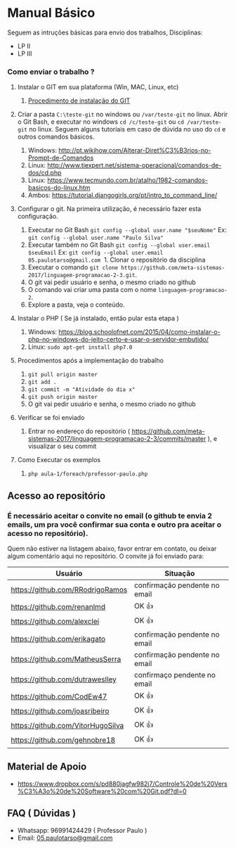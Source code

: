 # Manual Básico
Seguem as intruções básicas para envio dos trabalhos, 
 Disciplinas:
  - LP II
  - LP III

### Como enviar o trabalho ?
  1. Instalar o GIT em sua plataforma (Win, MAC, Linux, etc)

      1. [Procedimento de instalação do GIT](https://git-scm.com/book/pt-br/v1/Primeiros-passos-Instalando-Git)

  1. Criar a pasta ```C:\teste-git``` no windows ou ```/var/teste-git``` no linux. Abrir o Git Bash, e executar no windows ```cd /c/teste-git``` ou ```cd /var/teste-git``` no linux. Seguem alguns tutoriais em caso de dúvida no uso do ```cd``` e outros comandos básicos.
      1. Windows: http://pt.wikihow.com/Alterar-Diret%C3%B3rios-no-Prompt-de-Comandos
      1. Linux: http://www.tiexpert.net/sistema-operacional/comandos-de-dos/cd.php
      1. Linux: https://www.tecmundo.com.br/atalho/1982-comandos-basicos-do-linux.htm
      1. Ambos: https://tutorial.djangogirls.org/pt/intro_to_command_line/
  1. Configurar o git. Na primeira utilização, é necessário fazer esta configuração.
      1. Executar no Git Bash ```git config --global user.name "$seuNome"``` Ex: ```git config --global user.name "Paulo Silva"```
      1. Executar também no Git Bash ```git config --global user.email $seuEmail``` Ex: ```git config --global user.email 05.paulotarso@gmail.com```
  1. Clonar o repositório da disciplina
      1. Executar o comando ```git clone https://github.com/meta-sistemas-2017/linguagem-programacao-2-3.git```.
      1. O git vai pedir usuário e senha, o mesmo criado no github
      1. O comando vai criar uma pasta com o nome ```linguagem-programacao-2```.
      1. Explore a pasta, veja o conteúdo.
  1. Instalar o PHP ( Se já instalado, então pular esta etapa )
      1. Windows: https://blog.schoolofnet.com/2015/04/como-instalar-o-php-no-windows-do-jeito-certo-e-usar-o-servidor-embutido/
      1. Linux: ```sudo apt-get install php7.0```
  1. Procedimentos após a implementação do trabalho
      1. ```git pull origin master```
      1. ```git add .```
      1. ```git commit -m "Atividade do dia x"```
      1. ```git push origin master```
      1. O git vai pedir usuário e senha, o mesmo criado no github
  1. Verificar se foi enviado
      1. Entrar no endereço do repositório ( https://github.com/meta-sistemas-2017/linguagem-programacao-2-3/commits/master ), e visualizar o seu commit
  1. Como Executar os exemplos
      1. ```php aula-1/foreach/professor-paulo.php```
## Acesso ao repositório
### É necessário aceitar o convite no email (o github te envia 2 emails, um pra você confirmar sua conta e outro pra aceitar o acesso no repositório).
Quem não estiver na listagem abaixo, favor entrar em contato, ou deixar algum comentário aqui no repositório.
O convite já foi enviado para:

Usuário | Situação
------- | --------
https://github.com/RRodrigoRamos | confirmação pendente no email
https://github.com/renanlmd | OK :+1:
https://github.com/alexclei | OK :+1:
https://github.com/erikagato | confirmação pendente no email
https://github.com/MatheusSerra | confirmação pendente no email
https://github.com/dutraweslley | confirmaço pendente no email
https://github.com/CodEw47 | OK :+1:
https://github.com/joasribeiro | OK :+1:
https://github.com/VitorHugoSilva | OK :+1:
https://github.com/gehnobre18 | OK :+1:
## Material de Apoio
  - https://www.dropbox.com/s/pd880jagfw982j7/Controle%20de%20Vers%C3%A3o%20de%20Software%20com%20Git.pdf?dl=0
## FAQ ( Dúvidas )
  - Whatsapp: 96991424429 ( Professor Paulo )
  - Email: 05.paulotarso@gmail.com
